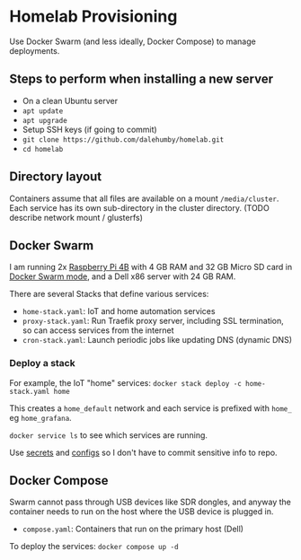 # Homelab Provisioning
Use Docker Swarm (and less ideally, Docker Compose) to manage deployments. 

## Steps to perform when installing a new server
- On a clean Ubuntu server
- `apt update`
- `apt upgrade`
- Setup SSH keys (if going to commit)
- `git clone https://github.com/dalehumby/homelab.git`
- `cd homelab`

## Directory layout
Containers assume that all files are available on a mount `/media/cluster`. Each service has its own sub-directory in the cluster directory. (TODO describe network mount / glusterfs)

## Docker Swarm
I am running 2x [Raspberry Pi 4B](https:///www.raspberrypi.org/products/raspberry-pi-4-model-b/) with 4 GB RAM and 32 GB Micro SD card in [Docker Swarm mode](https://docs.docker.com/engine/swarm/), and a Dell x86 server with 24 GB RAM. 

There are several Stacks that define various services:
- `home-stack.yaml`: IoT and home automation services
- `proxy-stack.yaml`: Run Traefik proxy server, including SSL termination, so can access services from the internet
- `cron-stack.yaml`: Launch periodic jobs like updating DNS (dynamic DNS)

### Deploy a stack
For example, the IoT "home" services: `docker stack deploy -c home-stack.yaml home`

This creates a `home_default` network and each service is prefixed with `home_` eg `home_grafana`.

`docker service ls` to see which services are running.

Use [secrets](https://docs.docker.com/engine/swarm/secrets/) and [configs](https://docs.docker.com/engine/swarm/configs/) so I don't have to commit sensitive info to repo.

## Docker Compose
Swarm cannot pass through USB devices like SDR dongles, and anyway the container needs to run on the host where the USB device is plugged in.

- `compose.yaml`: Containers that run on the primary host (Dell)

To deploy the services: `docker compose up -d`
